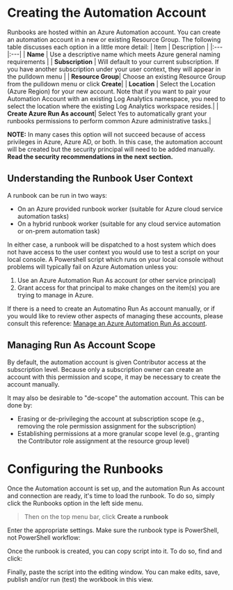 # Creating the Automation Account

Runbooks are hosted within an Azure Automation account. You can create an automation account in a new or existing Resource Group. The following table discusses each option in a little more detail:
| Item | Description |
|:---|:---|
| **Name** |  Use a descriptive name which meets Azure general naming requirements |
| **Subscription** | Will default to your current subscription. If you have another subscription under your user context, they will appear in the pulldown menu |
| **Resource Group**| Choose an existing Resource Group from the pulldown menu or click **Create**|
| **Location** | Select the Location (Azure Region) for your new account. Note that if you want to pair your Automation Account with an existing Log Analytics namespace, you need to select the location where the existing Log Analytics workspace resides.|
| **Create Azure Run As account**| Select Yes to automatically grant your runbooks permissions to perform common Azure administrative tasks.|

**NOTE:** In many cases this option will not succeed because of access privileges in Azure, Azure AD, or both. In this case, the automation account will be created but the security principal will need to be added manually. **Read the security recommendations in the next section.**

## Understanding the Runbook User Context

A runbook can be run in two ways:

- On an Azure provided runbook worker (suitable for Azure cloud service automation tasks)
- On a hybrid runbook worker (suitable for any cloud service automation or on-prem automation task)

In either case, a runbook will be dispatched to a host system which does not have access to the user context you would use to test a script on your local console. A Powershell script which runs on your local console without problems will typically fail on Azure Automation unless you:

1. Use an Azure Automation Run As account (or other service principal)
2. Grant access for that principal to make changes on the item(s) you are trying to manage in Azure.

If there is a need to create an Automatino Run As account manually, or if you would like to review other aspects of managing these accounts, please consult this reference: [Manage an Azure Automation Run As account](https://docs.microsoft.com/en-us/azure/automation/manage-runas-account).

## Managing Run As Account Scope

By default, the automation account is given Contributor access at the subscription level. Because only a subscription owner can create an account with this permission and scope, it may be necessary to create the account manually.

It may also be desirable to &quot;de-scope&quot; the automation account. This can be done by:

- Erasing or de-privileging the account at subscription scope (e.g., removing the role permission assignment for the subscription)
- Establishing permissions at a more granular scope level (e.g., granting the Contributor role assignment at the resource group level)

# Configuring the Runbooks

Once the Automation account is set up, and the automation Run As account and connection are ready, it&#39;s time to load the runbook. To do so, simply click the Runbooks option in the left side menu.

> Then on the top menu bar, click **Create a runbook**

Enter the appropriate settings. Make sure the runbook type is PowerShell, not PowerShell workflow:

Once the runbook is created, you can copy script into it. To do so, find and click:

Finally, paste the script into the editing window. You can make edits, save, publish and/or run (test) the workbook in this view.


